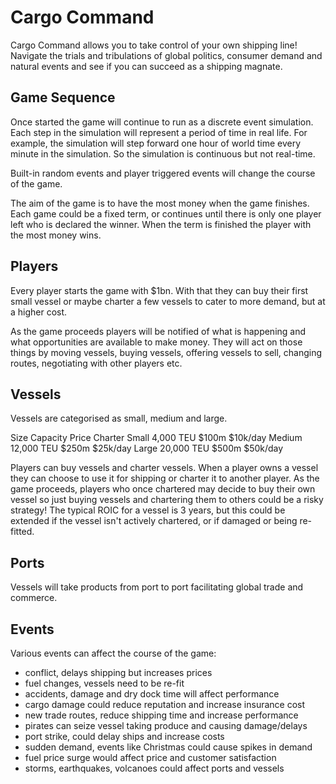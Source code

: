 # Cargo Command
Cargo Command allows you to take control of your own shipping line! Navigate the trials and tribulations of global politics, consumer demand and natural events and see if you can succeed as a shipping magnate.

## Game Sequence
Once started the game will continue to run as a discrete event simulation. Each step in the simulation will represent a period of time in real life. For example, the simulation will step forward one hour of world time every minute in the simulation. So the simulation is continuous but not real-time.

Built-in random events and player triggered events will change the course of the game.

The aim of the game is to have the most money when the game finishes. Each game could be a fixed term, or continues until there is only one player left who is declared the winner. When the term is finished the player with the most money wins.

## Players

Every player starts the game with $1bn. With that they can buy their first small vessel or maybe charter a few vessels to cater to more demand, but at a higher cost.

As the game proceeds players will be notified of what is happening and what opportunities are available to make money. They will act on those things by moving vessels, buying vessels, offering vessels to sell, changing routes, negotiating with other players etc.

## Vessels
Vessels are categorised as small, medium and large.

Size    Capacity    Price   Charter
Small   4,000 TEU   $100m   $10k/day
Medium  12,000 TEU  $250m   $25k/day
Large   20,000 TEU  $500m   $50k/day

Players can buy vessels and charter vessels. When a player owns a vessel they can choose to use it for shipping or charter it to another player. As the game proceeds, players who once chartered may decide to buy their own vessel so just buying vessels and chartering them to others could be a risky strategy!
The typical ROIC for a vessel is 3 years, but this could be extended if the vessel isn't actively chartered, or if damaged or being re-fitted.

## Ports
Vessels will take products from port to port facilitating global trade and commerce.

## Events
Various events can affect the course of the game:

- conflict, delays shipping but increases prices
- fuel changes, vessels need to be re-fit
- accidents, damage and dry dock time will affect performance
- cargo damage could reduce reputation and increase insurance cost
- new trade routes, reduce shipping time and increase performance
- pirates can seize vessel taking produce and causing damage/delays
- port strike, could delay ships and increase costs
- sudden demand, events like Christmas could cause spikes in demand
- fuel price surge would affect price and customer satisfaction
- storms, earthquakes, volcanoes could affect ports and vessels